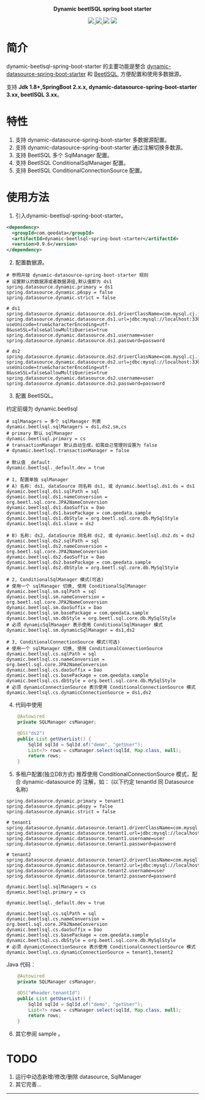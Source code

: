 <p align="center">
	<strong>Dynamic beetlSQL spring boot starter</strong>
</p>

<p align="center">
    <a href="http://mvnrepository.com/artifact/com.qeedata/dynamic-beetlsql-spring-boot-starter" target="_blank">
        <img src="https://img.shields.io/maven-central/v/com.qeedata/dynamic-beetlsql-spring-boot-starter.svg" >
    </a>
    <a href="http://www.apache.org/licenses/LICENSE-2.0.html" target="_blank">
        <img src="http://img.shields.io/:license-apache-brightgreen.svg" >
    </a>
    <a>
        <img src="https://img.shields.io/badge/JDK-1.8+-green.svg" >
    </a>
    <a>
        <img src="https://img.shields.io/badge/springBoot-2.x.x-green.svg" >
    </a>
</p>

# 简介

dynamic-beetlsql-spring-boot-starter 的主要功能是整合 [dynamic-datasource-spring-boot-starter](https://gitee.com/baomidou/dynamic-datasource-spring-boot-starter) 和 [BeetlSQL](https://gitee.com/xiandafu/beetlsql), 方便配置和使用多数据源。

支持 **Jdk 1.8+,SpringBoot 2.x.x, dynamic-datasource-spring-boot-starter 3.xx, beetlSQL 3.xx**。

# 特性

1. 支持 dynamic-datasource-spring-boot-starter 多数据源配置。
2. 支持 dynamic-datasource-spring-boot-starter 通过注解切换多数源。 
3. 支持 BeetlSQL 多个 SqlManager 配置。
4. 支持 BeetlSQL ConditionalSqlManager 配置。
5. 支持 BeetlSQL ConditionalConnectionSource 配置。


# 使用方法

1. 引入dynamic-beetlsql-spring-boot-starter。

```xml
<dependency>
  <groupId>com.qeedata</groupId>
  <artifactId>dynamic-beetlsql-spring-boot-starter</artifactId>
  <version>0.9.6</version>
</dependency>
```
2. 配置数据源。

```properties
# 参照并按 dynamic-datasource-spring-boot-starter 规则
# 设置默认的数据源或者数据源组,默认值即为 ds1
spring.datasource.dynamic.primary = ds1
spring.datasource.dynamic.p6spy = false
spring.datasource.dynamic.strict = false

# ds1
spring.datasource.dynamic.datasource.ds1.driverClassName=com.mysql.cj.jdbc.Driver
spring.datasource.dynamic.datasource.ds1.url=jdbc:mysql://localhost:3306/db1?useUnicode=true&characterEncoding=utf-8&useSSL=false&allowMultiQueries=true
spring.datasource.dynamic.datasource.ds1.username=user
spring.datasource.dynamic.datasource.ds1.password=password

# ds2
spring.datasource.dynamic.datasource.ds2.driverClassName=com.mysql.cj.jdbc.Driver
spring.datasource.dynamic.datasource.ds2.url=jdbc:mysql://localhost:3306/db2?useUnicode=true&characterEncoding=utf-8&useSSL=false&allowMultiQueries=true
spring.datasource.dynamic.datasource.ds2.username=user
spring.datasource.dynamic.datasource.ds2.password=password
```

3. 配置 BeetlSQL。

约定前缀为 dynamic.beetlsql

```properties
# sqlManagers = 多个 sqlManager 列表
dynamic.beetlsql.sqlManagers = ds1,ds2,sm,cs
# primary 默认 sqlManager
dynamic.beetlsql.primary = cs
# transactionManager 默认自动生成，如需自己管理则设置为 false
# dynamic.beetlsql.transactionManager = false

# 默认值 _default
dynamic.beetlsql._default.dev = true

# 1, 配置单独 sqlManager
# A) 名称: ds1, dataSource 同名称 ds1, 或 dynamic.beetlsql.ds1.ds = ds1
dynamic.beetlsql.ds1.sqlPath = sql
dynamic.beetlsql.ds1.nameConversion = org.beetl.sql.core.JPA2NameConversion
dynamic.beetlsql.ds1.daoSuffix = Dao
dynamic.beetlsql.ds1.basePackage = com.qeedata.sample
dynamic.beetlsql.ds1.dbStyle = org.beetl.sql.core.db.MySqlStyle
dynamic.beetlsql.ds1.slave = ds2

# B) 名称: ds2, dataSource 同名称 ds2, 或 dynamic.beetlsql.ds2.ds = ds2
dynamic.beetlsql.ds2.sqlPath = sql
dynamic.beetlsql.ds2.nameConversion = org.beetl.sql.core.JPA2NameConversion
dynamic.beetlsql.ds2.daoSuffix = Dao
dynamic.beetlsql.ds2.basePackage = com.qeedata.sample
dynamic.beetlsql.ds2.dbStyle = org.beetl.sql.core.db.MySqlStyle

# 2, ConditionalSqlManager 模式(可选) 
# 使用一个 sqlManager 切换, 使用 ConditionalSqlManager
dynamic.beetlsql.sm.sqlPath = sql
dynamic.beetlsql.sm.nameConversion = org.beetl.sql.core.JPA2NameConversion
dynamic.beetlsql.sm.daoSuffix = Dao
dynamic.beetlsql.sm.basePackage = com.qeedata.sample
dynamic.beetlsql.sm.dbStyle = org.beetl.sql.core.db.MySqlStyle
# 必须 dynamicSqlManager 表示使用 ConditionalSqlManager 模式
dynamic.beetlsql.sm.dynamicSqlManager = ds1,ds2

# 3, ConditionalConnectionSource 模式(可选) 
# 使用一个 sqlManager 切换, 使用 ConditionalConnectionSource
dynamic.beetlsql.cs.sqlPath = sql
dynamic.beetlsql.cs.nameConversion = org.beetl.sql.core.JPA2NameConversion
dynamic.beetlsql.cs.daoSuffix = Dao
dynamic.beetlsql.cs.basePackage = com.qeedata.sample
dynamic.beetlsql.cs.dbStyle = org.beetl.sql.core.db.MySqlStyle
# 必须 dynamicConnectionSource 表示使用 ConditionalConnectionSource 模式
dynamic.beetlsql.cs.dynamicConnectionSource = ds1,ds2
```
4. 代码中使用

```java
    @Autowired
    private SQLManager csManager;

    @DS("ds2")
    public List getUserList() {
        SqlId sqlId = SqlId.of("demo", "getUser");
        List<?> rows = csManager.select(sqlId, Map.class, null);
        return rows;
    }
```

5. 多租户配置(独立DB方式)
推荐使用 ConditionalConnectionSource 模式，配合 dynamic-datasource 的 注解，如：
(以下约定 tenantId 同 Datasource 名称)

```properties
spring.datasource.dynamic.primary = tenant1
spring.datasource.dynamic.p6spy = false
spring.datasource.dynamic.strict = false

# tenant1
spring.datasource.dynamic.datasource.tenant1.driverClassName=com.mysql.cj.jdbc.Driver
spring.datasource.dynamic.datasource.tenant1.url=jdbc:mysql://localhost:3306/db1
spring.datasource.dynamic.datasource.tenant1.username=user
spring.datasource.dynamic.datasource.tenant1.password=password

# tenant2
spring.datasource.dynamic.datasource.tenant2.driverClassName=com.mysql.cj.jdbc.Driver
spring.datasource.dynamic.datasource.tenant2.url=jdbc:mysql://localhost:3306/db2
spring.datasource.dynamic.datasource.tenant2.username=user
spring.datasource.dynamic.datasource.tenant2.password=password

dynamic.beetlsql.sqlManagers = cs
dynamic.beetlsql.primary = cs

dynamic.beetlsql._default.dev = true

dynamic.beetlsql.cs.sqlPath = sql
dynamic.beetlsql.cs.nameConversion = org.beetl.sql.core.JPA2NameConversion
dynamic.beetlsql.cs.daoSuffix = Dao
dynamic.beetlsql.cs.basePackage = com.qeedata.sample
dynamic.beetlsql.cs.dbStyle = org.beetl.sql.core.db.MySqlStyle
# 必须 dynamicConnectionSource 表示使用 ConditionalConnectionSource 模式
dynamic.beetlsql.cs.dynamicConnectionSource = tenant1,tenant2
```

Java 代码：
```java
    @Autowired
    private SQLManager csManager;

    @DS("#header.tenantId")
    public List getUserList() {
        SqlId sqlId = SqlId.of("demo", "getUser");
        List<?> rows = csManager.select(sqlId, Map.class, null);
        return rows;
    }
```

6. 其它参阅 sample 。

# TODO
1. 运行中动态新增/修改/删除 datasource, SqlManager
2. 其它完善...

---

